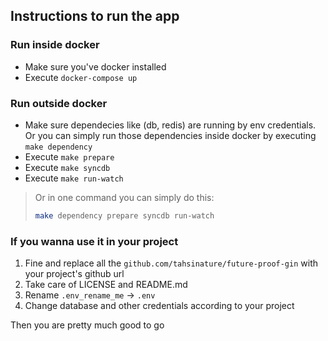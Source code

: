 ## Instructions to run the app

### Run inside docker

- Make sure you've docker installed
- Execute `docker-compose up`

### Run outside docker

- Make sure dependecies like (db, redis) are running by env credentials. Or you can simply run those dependencies inside docker by executing `make dependency`
- Execute `make prepare`
- Execute `make syncdb`
- Execute `make run-watch`

> Or in one command you can simply do this:
>
> ```bash
> make dependency prepare syncdb run-watch
> ```

### If you wanna use it in your project

1. Fine and replace all the `github.com/tahsinature/future-proof-gin` with your project's github url
2. Take care of LICENSE and README.md
3. Rename `.env_rename_me` -> `.env`
4. Change database and other credentials according to your project

Then you are pretty much good to go
